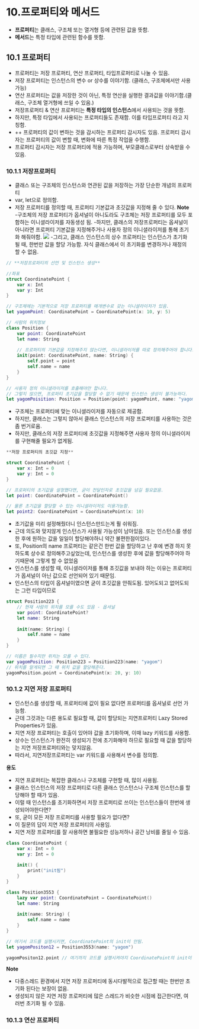 # 10.프로퍼티와 메서드
- **프로퍼티**는 클래스, 구조체 또는 열거형 등에 관련된 값을 뜻함.
- **메서드**는 특정 타입에 관련된 함수를 뜻함.

## 10.1 프로퍼티
- 프로퍼티는 저장 프로퍼티, 연산 프로퍼티, 타입프로퍼티로 나눌 수 있음.
- 저장 프로퍼티는 인스턴스의 변수 or 상수를 이야기함. (클래스, 구조체에서만 사용가능)
- 연산 프로퍼티는 값을 저장한 것이 아닌, 특정 연산을 실행한 결과값을 이야기함.(클래스, 구조체 열거형에 쓰일 수 있음.)
- 저장프로퍼티 & 연산 프로퍼티는 **특정 타입의 인스턴스**에서 사용되는 것을 뜻함.
- 하지만, 특정 타입에서 사용되는 프로퍼티들도 존재함. 이를 타입프로퍼티 라고 지칭함.
- ++ 프로퍼티의 값이 변하는 것을 감시하는 프로퍼티 감시자도 있음. 프로퍼티 감시자는 프로퍼티의 값이 변할 때, 변화에 따른 특정 작업을 수행함.
- 프로퍼티 감시자는 저장 프로퍼티에 적용 가능하며, 부모클래스로부터 상속받을 수 있음.

### 10.1.1 저장프로퍼티
- 클래스 또는 구조체의 인스턴스와 연관된 값을 저장하는 가장 단순한 개념의 프로퍼티
- var, let으로 정의함.
- 저장 프로퍼티를 정의할 때, 프로퍼티 기본값과 초깃값을 지정해 줄 수 있다.
    **Note**
-구조체의 저장 프로퍼티가 옵셔널이 아니도라도 구조체는 저장 프로퍼티를 모두 포함하는 이니셜라이저를 자동생성 됨.
-하지만, 클래스의 저장프로퍼티는 옵셔널이 아니라면 프로퍼티 기본값을 지정해주거나 사용자 정의 이니셜라이저를 통해 초기화 해줘야함.
![](https://hackmd.io/_uploads/B1eN8ZqH2.png)
-그리고, 클래스 인스턴스의 상수 프로퍼티는 인스턴스가 초기화 될 때, 한번만 값을 할당 가능함. 자식 클래스에서 이 초기화를 변경하거나 재정의 할 수 없음.

```swift
// **저장프로퍼티의 선언 및 인스턴스 생성**

//좌표
struct CoordinatePoint {
    var x: Int
    var y: Int
}

// 구조체에는 기본적으로 저장 프로퍼티를 매개변수로 갖는 이니셜라이저가 있음.
let yagomPoint: CoordinatePoint = CoordinatePoint(x: 10, y: 5)

// 사람의 위치정보
class Position {
    var point: CoordinatePoint
    let name: String
    
    // 프로퍼티의 기본값을 지정해주지 않는다면, 이니셜라이저를 따로 정의해주어야 합니다.
    init(point: CoordinatePoint, name: String) {
        self.point = point
        self.name = name
    }
}

// 사용자 정의 이니셜라이저를 호출해야만 합니다.
// 그렇지 않으면, 프로퍼티 초기값을 할당할 수 없기 때문에 인스턴스 생성이 불가능하다.
let yagomPoisition: Position = Position(point: yagomPoint, name: "yagom")
```

- 구조체는 프로퍼티에 맞는 이니셜라이저를 자동으로 제공함.
- 하지만, 클래스는 그렇지 않아서 클래스 인스턴스의 저장 프로퍼티를 사용하는 것은 좀 번거로움.
- 하지만, 클래스의 저장 프로퍼티에 초깃값을 지정해주면 사용자 정의 이니셜라이저를 구현해줄 필요가 없게됨.

```swift
**저장 프로퍼티의 초깃값 지정**

struct CoordinatePoint {
    var x: Int = 0
    var y: Int = 0
}

// 프로퍼티의 초기값을 설정했다면, 굳이 전달인자로 초깃값을 넘길 필요없음.
let point: CoordinatePoint = CoordinatePoint()

// 물론 초기값을 할당할 수 있는 이니셜라이저도 이용가능함.
let point2: CoordinatePoint = CoordinatePoint(x: 10)
```

- 초기값을 미리 설정해줬더니 인스턴스만드는게 훨 쉬워짐.
- 근데 의도와 맞지않게 인스턴스가 사용될 가능성이 남아있음. 또는 인스턴스를 생성한 후에 원하는 값을 일일이 할당해야하니 약간 불편한점이있다.
- 또, Position의 name 프로퍼티는 같은건 한번 값을 할당하고 난 후에 변경 하지 못하도록 상수로 정의해주고싶었는데, 인스턴스를 생성한 후에 값을 할당해주어야 하기때문에 그렇게 할 수 없었음
- 인스턴스를 생성할 때, 이니셜라이저를 통해 초깃값을 보내야 하는 이유는 프로퍼티가 옵셔널이 아닌 값으로 선언되어 있기 때문임.
- 인스턴스의 타입이 옵셔널이였으면 굳이 초깃값을 안줘도됨. 있어도되고 없어도되는 그런 타입이므로

```swift
struct Position223 {
    // 현재 사람의 위치를 모를 수도 있음 - 옵셔널
    var point: CoordinatePoint?
    let name: String
    
    init(name: String) {
        self.name = name
    }
}

// 이름은 필수지만 위치는 모를 수 있다.
var yagomPosition: Position223 = Position223(name: "yagom")
// 위치를 알게되면 그 때 위치 값을 할당해준다.
yagomPosition.point = CoordinatePoint(x: 20, y: 10)
```

### 10.1.2 지연 저장 프로퍼티
- 인스턴스를 생성할 때, 프로퍼티에 값이 필요 없다면 프로퍼티를 옵셔널로 선언 가능함.
- 근데 그것과는 다른 용도로 필요할 때, 값이 할당되는 지연프로퍼티 Lazy Stored Properties가 있음.
- 지연 저장 프로퍼티는 호출이 있어야 값을 초기화하며, 이때 lazy 키워드를 사용함.
- 상수는 인스턴스가 완전히 생성되기 전에 초기화해야 하므로 필요할 때 값을 할당하는 지연 저장프로퍼티와는 맞지않음.
- 따라서, 지연저장프로퍼티는 var 키워드를 사용해서 변수를 정의함.

**용도**
- 지연 프로퍼티는 복잡한 클래스나 구조체를 구현할 때, 많이 사용됨.
- 클래스 인스턴스의 저장 프로퍼티로 다른 클래스 인스턴스나 구조체 인스턴스를 할당해야 할 때가 있음.
- 이럴 때 인스턴스를 초기화하면서 저장 프로퍼티로 쓰이는 인스턴스들이 한번에 생성되어야한다면?
- 또, 굳이 모든 저장 프로퍼티를 사용할 필요가 없다면?
- 이 질문의 답이 지연 저장 프로퍼티의 사용임.
- 지연 저장 프로퍼티를 잘 사용하면 불필요한 성능저하나 공간 낭비를 줄일 수 있음.

```swift
class CoordinatePoint {
    var x: Int = 0
    var y: Int = 0
    
    init() {
        print("init됨")
    }
}

class Position3553 {
    lazy var point: CoordinatePoint = CoordinatePoint()
    let name: String
    
    init(name: String) {
        self.name = name
    }
}

// 여기서 코드를 실행시키면, CoordinatePoint의 init이 안됨.
let yagomPositon12 = Position3553(name: "yagom")

yagomPositon12.point // 여기까지 코드를 실행시켜야지 CoordinatePoint의 init이 호출됨.
```

**Note**
- 다중스레드 환경에서 지연 저장 프로퍼티에 동시다발적으로 접근할 때는 한번만 초기화 된다는 보장이 없음.
- 생성되지 않은 지연 저장 프로퍼티에 많은 스레드가 비슷한 시점에 접근한다면, 여러번 초기화 될 수 있음.

### 10.1.3 연산 프로퍼티
